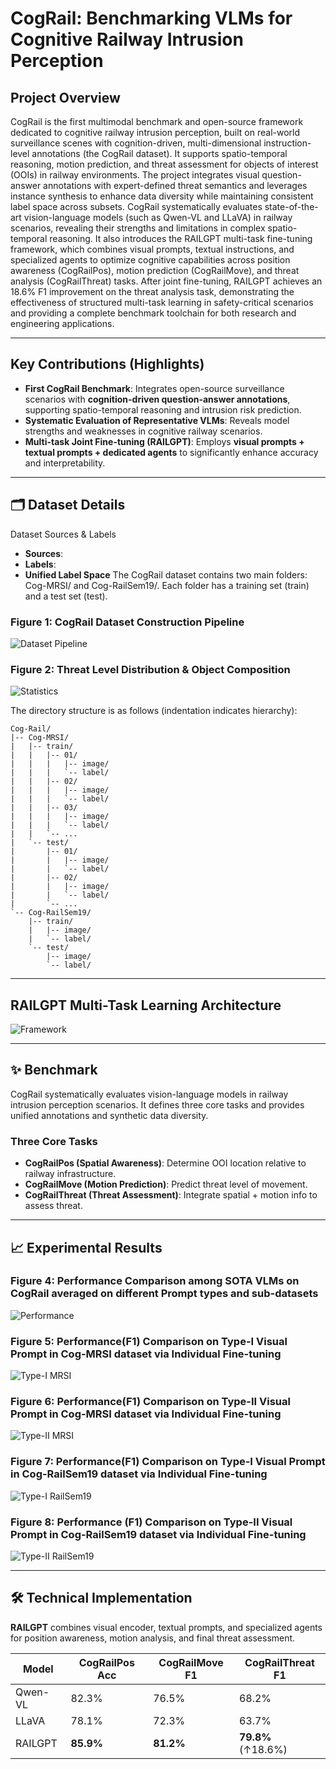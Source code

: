 # CogRail: Benchmarking VLMs for Cognitive Railway Intrusion Perception

## Project Overview

CogRail is the first multimodal benchmark and open-source framework dedicated to cognitive railway intrusion perception, built on real-world surveillance scenes with cognition-driven, multi-dimensional instruction-level annotations (the CogRail dataset). It supports spatio-temporal reasoning, motion prediction, and threat assessment for objects of interest (OOIs) in railway environments. The project integrates visual question-answer annotations with expert-defined threat semantics and leverages instance synthesis to enhance data diversity while maintaining consistent label space across subsets. CogRail systematically evaluates state-of-the-art vision-language models (such as Qwen-VL and LLaVA) in railway scenarios, revealing their strengths and limitations in complex spatio-temporal reasoning. It also introduces the RAILGPT multi-task fine-tuning framework, which combines visual prompts, textual instructions, and specialized agents to optimize cognitive capabilities across position awareness (CogRailPos), motion prediction (CogRailMove), and threat analysis (CogRailThreat) tasks. After joint fine-tuning, RAILGPT achieves an 18.6% F1 improvement on the threat analysis task, demonstrating the effectiveness of structured multi-task learning in safety-critical scenarios and providing a complete benchmark toolchain for both research and engineering applications.

---

## Key Contributions (Highlights)

- **First CogRail Benchmark**: Integrates open-source surveillance scenarios with **cognition-driven question-answer annotations**, supporting spatio-temporal reasoning and intrusion risk prediction.  
- **Systematic Evaluation of Representative VLMs**: Reveals model strengths and weaknesses in cognitive railway scenarios.  
- **Multi-task Joint Fine-tuning (RAILGPT)**: Employs **visual prompts + textual prompts + dedicated agents** to significantly enhance accuracy and interpretability.  

---

## 🗂️ Dataset Details
Dataset Sources & Labels
- **Sources**: 
- **Labels**:   
- **Unified Label Space** 
The CogRail dataset contains two main folders: Cog-MRSI/ and Cog-RailSem19/.
Each folder has a training set (train) and a test set (test).
### Figure 1: CogRail Dataset Construction Pipeline
![Dataset Pipeline](assets/fig1_dataset-pipeline.png)

### Figure 2: Threat Level Distribution & Object Composition
![Statistics](assets/fig2_statistics.png)

The directory structure is as follows (indentation indicates hierarchy):

```text
Cog-Rail/
|-- Cog-MRSI/
|   |-- train/
|   |   |-- 01/
|   |   |   |-- image/
|   |   |   `-- label/
|   |   |-- 02/
|   |   |   |-- image/
|   |   |   `-- label/
|   |   |-- 03/
|   |   |   |-- image/
|   |   |   `-- label/
|   |   `-- ...
|   `-- test/
|       |-- 01/
|       |   |-- image/
|       |   `-- label/
|       |-- 02/
|       |   |-- image/
|       |   `-- label/
|       `-- ...
`-- Cog-RailSem19/
    |-- train/
    |   |-- image/
    |   `-- label/
    `-- test/
        |-- image/
        `-- label/
```

---

## RAILGPT Multi-Task Learning Architecture
![Framework](assets/fig3_framework.png)

---

## ✨ Benchmark

CogRail systematically evaluates vision-language models in railway intrusion perception scenarios. It defines three core tasks and provides unified annotations and synthetic data diversity.

### Three Core Tasks
- **CogRailPos (Spatial Awareness)**: Determine OOI location relative to railway infrastructure.  
- **CogRailMove (Motion Prediction)**: Predict threat level of movement.  
- **CogRailThreat (Threat Assessment)**: Integrate spatial + motion info to assess threat.  

---

## 📈 Experimental Results

### Figure 4: Performance Comparison among SOTA VLMs on CogRail averaged on different Prompt types and sub-datasets
![Performance](assets/fig4_multimodal_avg_radar.png)

### Figure 5: Performance(F1) Comparison on Type-I Visual Prompt in Cog-MRSI dataset via Individual Fine-tuning
![Type-I MRSI](assets/fig5_f1_type1_mrsi.png)

### Figure 6: Performance(F1) Comparison on Type-II Visual Prompt in Cog-MRSI dataset via Individual Fine-tuning
![Type-II MRSI](assets/fig6_f1_type2_mrsi.png)

### Figure 7: Performance(F1) Comparison on Type-I Visual Prompt in Cog-RailSem19 dataset via Individual Fine-tuning
![Type-I RailSem19](assets/fig7_f1_type1_railsem19.png)

### Figure 8: Performance (F1) Comparison on Type-II Visual Prompt in Cog-RailSem19 dataset via Individual Fine-tuning
![Type-II RailSem19](assets/fig8_f1_type2_railsim19.png)

---

## 🛠️ Technical Implementation

**RAILGPT** combines visual encoder, textual prompts, and specialized agents for position awareness, motion analysis, and final threat assessment.

| Model    | CogRailPos Acc | CogRailMove F1 | CogRailThreat F1 |
|----------|----------------|----------------|------------------|
| Qwen-VL  | 82.3%          | 76.5%          | 68.2%            |
| LLaVA    | 78.1%          | 72.3%          | 63.7%            |
| RAILGPT  | **85.9%**      | **81.2%**      | **79.8%** (↑18.6%) |